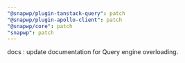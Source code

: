 ```yaml
---
"@snapwp/plugin-tanstack-query": patch
"@snapwp/plugin-apollo-client": patch
"@snapwp/core": patch
"snapwp": patch
---
```


docs : update documentation for Query engine overloading.
